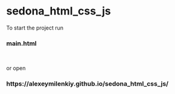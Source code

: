 # sedona_html_css_js

To start the project run

<h3>main.html</h3><br>

or open

<h3>https://alexeymilenkiy.github.io/sedona_html_css_js/</h3>
